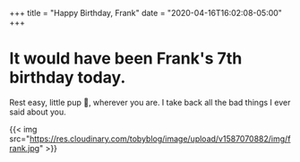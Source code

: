+++
title = "Happy Birthday, Frank"
date = "2020-04-16T16:02:08-05:00"
+++
# It would have been Frank's 7th birthday today.

Rest easy, little pup 🐶, wherever you are. I take back all the bad things I ever said about you.

{{< img src="https://res.cloudinary.com/tobyblog/image/upload/v1587070882/img/frank.jpg" >}}